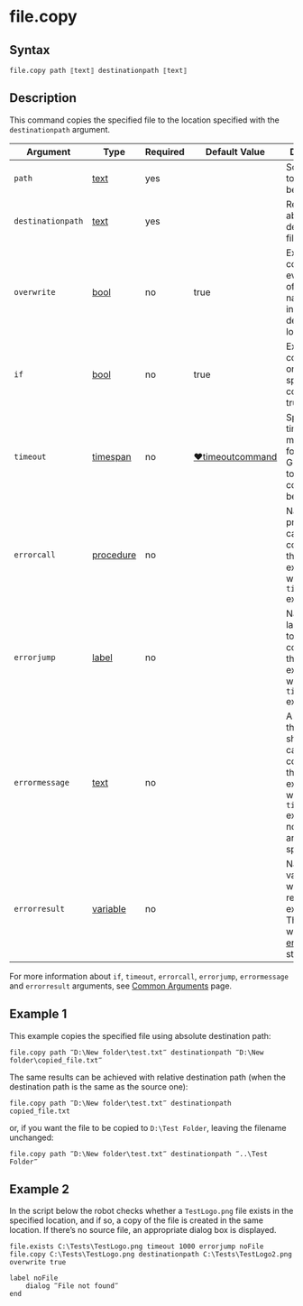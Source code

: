 # file.copy

## Syntax

```G1ANT
file.copy path ⟦text⟧ destinationpath ⟦text⟧
```

## Description

This command copies the specified file to the location specified with the `destinationpath` argument.

| Argument | Type | Required | Default Value | Description |
| -------- | ---- | -------- | ------------- | ----------- |
|`path`| [text](](https://manual.g1ant.com/link/G1ANT.Language/G1ANT.Language/Structures/TextStructure.md)) | yes |  | Source path to the file to be copied |
|`destinationpath`| [text](](https://manual.g1ant.com/link/G1ANT.Language/G1ANT.Language/Structures/TextStructure.md)) | yes |  | Relative or absolute destination filepath |
|`overwrite`| [bool](](https://manual.g1ant.com/link/G1ANT.Language/G1ANT.Language/Structures/BooleanStructure.md)) | no | true | Executes the command even if a file of the same name exists in the destination location |
| `if`           | [bool](](https://manual.g1ant.com/link/G1ANT.Language/G1ANT.Language/Structures/BooleanStructure.md)) | no       | true                                                        | Executes the command only if a specified condition is true   |
| `timeout`      | [timespan](](https://manual.g1ant.com/link/G1ANT.Language/G1ANT.Language/Structures/TimeSpanStructure.md)) | no       | [♥timeoutcommand](https://github.com/G1ANT-Robot/G1ANT.Manual/blob/develop/appendices/common-arguments.md) | Specifies time in milliseconds for G1ANT.Robot to wait for the command to be executed |
| `errorcall`    | [procedure](](https://manual.g1ant.com/link/G1ANT.Language/G1ANT.Language/Structures/ProcedureStructure.md)) | no       |                                                             | Name of a procedure to call when the command throws an exception or when a given `timeout` expires |
| `errorjump`    | [label](](https://manual.g1ant.com/link/G1ANT.Language/G1ANT.Language/Structures/LabelStructure.md)) | no       |                                                             | Name of the label to jump to when the command throws an exception or when a given `timeout` expires |
| `errormessage` | [text](](https://manual.g1ant.com/link/G1ANT.Language/G1ANT.Language/Structures/TextStructure.md)) | no       |                                                             | A message that will be shown in case the command throws an exception or when a given `timeout` expires, and no `errorjump` argument is specified |
| `errorresult`  | [variable](](https://manual.g1ant.com/link/G1ANT.Language/G1ANT.Language/Structures/VariableStructure.md)) | no       |                                                             | Name of a variable that will store the returned exception. The variable will be of [error](](https://manual.g1ant.com/link/G1ANT.Language/G1ANT.Language/Structures/ErrorStructure.md)) structure  |

For more information about `if`, `timeout`, `errorcall`, `errorjump`, `errormessage` and `errorresult` arguments, see [Common Arguments](https://github.com/G1ANT-Robot/G1ANT.Manual/blob/develop/appendices/common-arguments.md) page.

## Example 1

This example copies the specified file using absolute destination path:

```G1ANT
file.copy path ‴D:\New folder\test.txt‴ destinationpath ‴D:\New folder\copied_file.txt‴
```

The same results can be achieved with relative destination path (when the destination path is the same as the source one):

```G1ANT
file.copy path ‴D:\New folder\test.txt‴ destinationpath copied_file.txt
```

or, if you want the file to be copied to `D:\Test Folder`, leaving the filename unchanged:

```G1ANT
file.copy path ‴D:\New folder\test.txt‴ destinationpath ‴..\Test Folder‴
```

## Example 2

In the script below the robot checks whether a `TestLogo.png` file exists in the specified location, and if so, a copy of the file is created in the same location. If there’s no source file, an appropriate dialog box is displayed.

```G1ANT
file.exists C:\Tests\TestLogo.png timeout 1000 errorjump noFile
file.copy C:\Tests\TestLogo.png destinationpath C:\Tests\TestLogo2.png overwrite true

label noFile
    dialog ‴File not found‴
end
```
